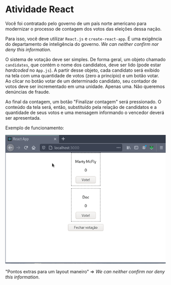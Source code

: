# Atividade React 

Você foi contratado pelo governo de um país norte americano para modernizar
o processo de contagem dos votos das eleições dessa nação.

Para isso, você deve utilizar `React.js` e `create-react-app`. É uma exigência do departamento de inteligência
do governo. *We can neither confirm nor deny this information*.

O sistema de votação deve ser simples. De forma geral, um objeto chamado `candidates`, que contém o nome dos candidatos, deve ser lido (pode estar *hardcoded* no `App.js`). A partir desse objeto, cada candidato será exibido na tela com uma quantidade de votos (zero a princípio) e um botão votar. Ao clicar no botão votar de um determinado candidato, seu contador de votos deve ser incrementado em uma unidade. Apenas uma. Não queremos denúncias de fraude.

Ao final da contagem, um botão "Finalizar contagem" será pressionado. O conteúdo da tela será, então, substituído pela relação de candidatos e a quantidade de seus votos e uma mensagem informando o vencedor deverá ser apresentada.

Exemplo de funcionamento:

![Sistema de votação](images/exemplo.gif)

"Pontos extras para um layout maneiro" =>  *We can neither confirm nor deny this information*.

